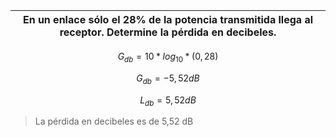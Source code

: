 | En un enlace sólo el 28% de la potencia transmitida llega al receptor. Determine la pérdida en decibeles. |
| --------------------------------------------------------------------------------------------------------- |

$$
G_{db} = 10 * log_{10} * (0,28)
$$

$$
G_{db} = - 5,52 dB
$$

$$
L_{db} = 5,52 dB
$$

> La pérdida en decibeles es de 5,52 dB
